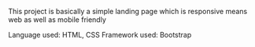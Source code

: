 
This project is basically a simple landing page which is responsive means web as well as mobile friendly

Language used: HTML, CSS
Framework used: Bootstrap

